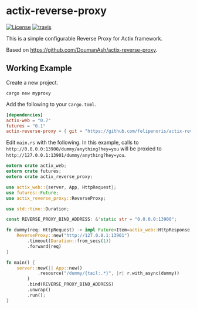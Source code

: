 
# actix-reverse-proxy

[![License][license-img]](LICENSE)
[![travis][travis-img]][travis-url]

[license-img]: http://img.shields.io/badge/license-MIT-brightgreen.svg?style=flat
[travis-img]: https://img.shields.io/travis/felipenoris/actix-reverse-proxy/master.svg?label=Linux
[travis-url]: https://travis-ci.org/felipenoris/actix-reverse-proxy

This is a simple configurable Reverse Proxy for Actix framework.

Based on https://github.com/DoumanAsh/actix-reverse-proxy.

## Working Example

Create a new project.

```shell
cargo new myproxy
```

Add the following to your `Cargo.toml`.

```toml
[dependencies]
actix-web = "0.7"
futures = "0.1"
actix-reverse-proxy = { git = "https://github.com/felipenoris/actix-reverse-proxy" }
```

Edit `main.rs` with the following. In this example, calls to `http://0.0.0.0:13900/dummy/anything?hey=you`
will be proxied to `http://127.0.0.1:13901/dummy/anything?hey=you`.

```rust
extern crate actix_web;
extern crate futures;
extern crate actix_reverse_proxy;

use actix_web::{server, App, HttpRequest};
use futures::Future;
use actix_reverse_proxy::ReverseProxy;

use std::time::Duration;

const REVERSE_PROXY_BIND_ADDRESS: &'static str = "0.0.0.0:13900";

fn dummy(req: HttpRequest) -> impl Future<Item=actix_web::HttpResponse, Error=actix_web::Error> {
    ReverseProxy::new("http://127.0.0.1:13901")
        .timeout(Duration::from_secs(1))
        .forward(req)
}

fn main() {
    server::new(|| App::new()
            .resource("/dummy/{tail:.*}", |r| r.with_async(dummy))
        )
        .bind(REVERSE_PROXY_BIND_ADDRESS)
        .unwrap()
        .run();
}
```
